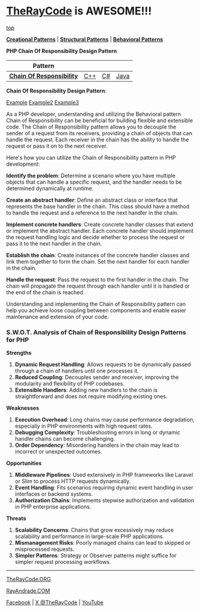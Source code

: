 # [TheRayCode](../../../README.md) is AWESOME!!!

[top](../README.md)

**[Creational Patterns](../../Creational/README.md)** | **[Structural Patterns](../../Structural/README.md)** | **[Behavioral Patterns](../README.md)**

**PHP Chain Of Responsibility Design Pattern**

|Pattern|   |   |   |
|---|---|---|---|
| [**Chain Of Responsibility**](README.md) | [C++](../../../Csharp/Behavioral/ChainOfResponsibility/README.md) | [C#](../../../Csharp/Behavioral/ChainOfResponsibility/README.md) | [Java](../../../PHP/Behavioral/ChainOfResponsibility/README.md) |

**Chain Of Responsibility Design Pattern**:

[Example](Example/README.md) [Example2](Example2/README.md) [Example3](Example3/README.md)

As a PHP developer, understanding and utilizing the Behavioral pattern Chain of Responsibility can be beneficial for building flexible and extensible code. 
The Chain of Responsibility pattern allows you to decouple the sender of a request from its receivers, providing a chain of objects that can handle the request. 
Each receiver in the chain has the ability to handle the request or pass it on to the next receiver.

Here's how you can utilize the Chain of Responsibility pattern in PHP development:

**Identify the problem**: Determine a scenario where you have multiple objects that can handle a specific request, and the handler needs to be determined dynamically at runtime.

**Create an abstract handler**: Define an abstract class or interface that represents the base handler in the chain. 
This class should have a method to handle the request and a reference to the next handler in the chain.

**Implement concrete handlers**: Create concrete handler classes that extend or implement the abstract handler. 
Each concrete handler should implement the request handling logic and decide whether to process the request or pass it to the next handler in the chain.

**Establish the chain**: Create instances of the concrete handler classes and link them together to form the chain. 
Set the next handler for each handler in the chain.

**Handle the request**: Pass the request to the first handler in the chain. The chain will propagate the request through each handler until it is handled or the end of the chain is reached.

Understanding and implementing the Chain of Responsibility pattern can help you achieve loose coupling between components and enable easier maintenance and extension of your code.

### **S.W.O.T. Analysis of Chain of Responsibility Design Patterns for PHP**

**Strengths**  
1. **Dynamic Request Handling**: Allows requests to be dynamically passed through a chain of handlers until one processes it.  
2. **Reduced Coupling**: Decouples sender and receiver, improving the modularity and flexibility of PHP codebases.  
3. **Extensible Handlers**: Adding new handlers to the chain is straightforward and does not require modifying existing ones.

**Weaknesses**  
1. **Execution Overhead**: Long chains may cause performance degradation, especially in PHP environments with high request rates.  
2. **Debugging Complexity**: Troubleshooting errors in long or dynamic handler chains can become challenging.  
3. **Order Dependency**: Misordering handlers in the chain may lead to incorrect or unexpected outcomes.

**Opportunities**  
1. **Middleware Pipelines**: Used extensively in PHP frameworks like Laravel or Slim to process HTTP requests dynamically.  
2. **Event Handling**: Fits scenarios requiring dynamic event handling in user interfaces or backend systems.  
3. **Authorization Chains**: Implements stepwise authorization and validation in PHP enterprise applications.

**Threats**  
1. **Scalability Concerns**: Chains that grow excessively may reduce scalability and performance in large-scale PHP applications.  
2. **Mismanagement Risks**: Poorly managed chains can lead to skipped or misprocessed requests.  
3. **Simpler Patterns**: Strategy or Observer patterns might suffice for simpler request processing workflows.

---


[TheRayCode.ORG](https://www.TheRayCode.ORG)

[RayAndrade.COM](https://www.RayAndrade.com)

[Facebook](https://www.facebook.com/TheRayCode/) | [X @TheRayCode](https://www.x.com/TheRayCode/) | [YouTube](https://www.youtube.com/TheRayCode/)
